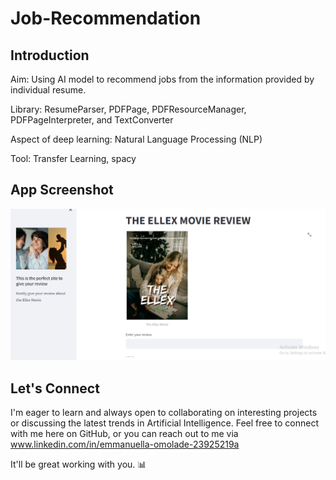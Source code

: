 # Job-Recommendation

## Introduction
Aim: Using AI model to recommend jobs from the information provided by individual resume.

Library: ResumeParser, PDFPage, PDFResourceManager, PDFPageInterpreter, and TextConverter

Aspect of deep learning: Natural Language Processing (NLP)

Tool: Transfer Learning, spacy

## App Screenshot
![Movie Review](https://github.com/Ikeoluwapo/Movie-Review/blob/3567713563e4a539194d95874f9754f450c8b8dd/Sentiment%20Analysis.png?raw=True)

## Let's Connect
I'm eager to learn and always open to collaborating on interesting projects or discussing the latest trends in Artificial Intelligence. Feel free to connect with me here on GitHub, or you can reach out to me via www.linkedin.com/in/emmanuella-omolade-23925219a

It'll be great working with you. 📊

